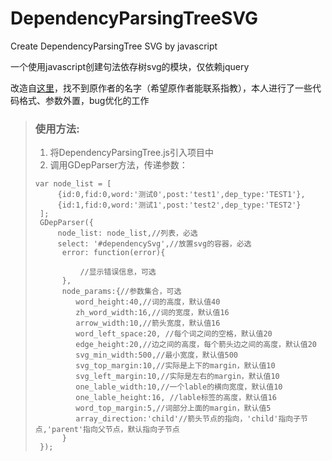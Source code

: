 # DependencyParsingTreeSVG
Create DependencyParsingTree SVG by javascript

一个使用javascript创建句法依存树svg的模块，仅依赖jquery

改造自[这里](http://x-algo.cn/index.php/2016/03/13/293/)，找不到原作者的名字（希望原作者能联系指教），本人进行了一些代码格式、参数外置，bug优化的工作

>### 使用方法:
>1. 将DependencyParsingTree.js引入项目中
>3. 调用GDepParser方法，传递参数：
>   ```
>   var node_list = [
>        {id:0,fid:0,word:'测试0',post:'test1',dep_type:'TEST1'},
>        {id:1,fid:0,word:'测试1',post:'test2',dep_type:'TEST2'}
>    ];
>    GDepParser({
>        node_list: node_list,//列表，必选
>        select: '#dependencySvg',//放置svg的容器，必选
>         error: function(error){
>
>             //显示错误信息，可选
>         },
>         node_params:{//参数集合，可选 
>            word_height:40,//词的高度，默认值40
>            zh_word_width:16,//词的宽度，默认值16
>            arrow_width:10,//箭头宽度，默认值16
>            word_left_space:20, //每个词之间的空格，默认值20
>            edge_height:20,//边之间的高度，每个箭头边之间的高度，默认值20
>            svg_min_width:500,//最小宽度，默认值500
>            svg_top_margin:10,//实际是上下的margin，默认值10
>            svg_left_margin:10,//实际是左右的margin，默认值10
>            one_lable_width:10,//一个lable的横向宽度，默认值10
>            one_lable_height:16, //lable标签的高度，默认值16
>            word_top_margin:5,//词部分上面的margin，默认值5
>            array_direction:'child'//箭头节点的指向，'child'指向子节点,'parent'指向父节点，默认指向子节点 
>         }
>    });
>   ```
